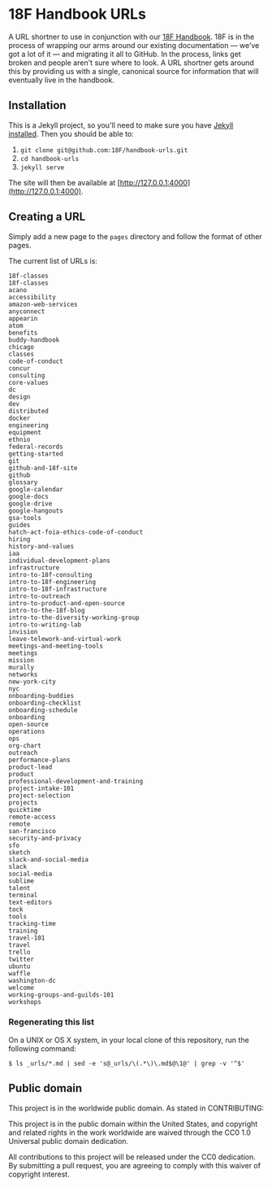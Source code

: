 # 18F Handbook URLs

A URL shortner to use in conjunction with our [18F Handbook](https://github.com/18F/handbook/). 18F is in the process of wrapping our arms around our existing documentation &mdash; we&rsquo;ve got a lot of it &mdash; and migrating it all to GitHub. In the process, links get broken and people aren't sure where to look. A URL shortner gets around this by providing us with a single, canonical source for information that will eventually live in the handbook.

## Installation

This is a Jekyll project, so you'll need to make sure you have [Jekyll installed](http://jekyllrb.com/docs/installation/). Then you should be able to:

1. `git clone git@github.com:18F/handbook-urls.git`
2. `cd handbook-urls`
3. `jekyll serve`

The site will then be available at [http://127.0.0.1:4000](http://127.0.0.1:4000).

## Creating a URL

Simply add a new page to the `pages` directory and follow the format of other pages. 

The current list of URLs is:

```
18f-classes
18f-classes
acano
accessibility
amazon-web-services
anyconnect
appearin
atom
benefits
buddy-handbook
chicago
classes
code-of-conduct
concur
consulting
core-values
dc
design
dev
distributed
docker
engineering
equipment
ethnio
federal-records
getting-started
git
github-and-18f-site
github
glossary
google-calendar
google-docs
google-drive
google-hangouts
gsa-tools
guides
hatch-act-foia-ethics-code-of-conduct
hiring
history-and-values
iaa
individual-development-plans
infrastructure
intro-to-18f-consulting
intro-to-18f-engineering
intro-to-18f-infrastructure
intro-to-outreach
intro-to-product-and-open-source
intro-to-the-18f-blog
intro-to-the-diversity-working-group
intro-to-writing-lab
invision
leave-telework-and-virtual-work
meetings-and-meeting-tools
meetings
mission
murally
networks
new-york-city
nyc
onboarding-buddies
onboarding-checklist
onboarding-schedule
onboarding
open-source
operations
ops
org-chart
outreach
performance-plans
product-lead
product
professional-development-and-training
project-intake-101
project-selection
projects
quicktime
remote-access
remote
san-francisco
security-and-privacy
sfo
sketch
slack-and-social-media
slack
social-media
sublime
talent
terminal
text-editors
tock
tools
tracking-time
training
travel-101
travel
trello
twitter
ubuntu
waffle
washington-dc
welcome
working-groups-and-guilds-101
workshops
```

### Regenerating this list

On a UNIX or OS X system, in your local clone of this repository, run the
following command:

```shell
$ ls _urls/*.md | sed -e 's@_urls/\(.*\)\.md$@\1@' | grep -v '^$' 
```

## Public domain

This project is in the worldwide public domain. As stated in CONTRIBUTING:

This project is in the public domain within the United States, and copyright and related rights in the work worldwide are waived through the CC0 1.0 Universal public domain dedication.

All contributions to this project will be released under the CC0 dedication. By submitting a pull request, you are agreeing to comply with this waiver of copyright interest.
